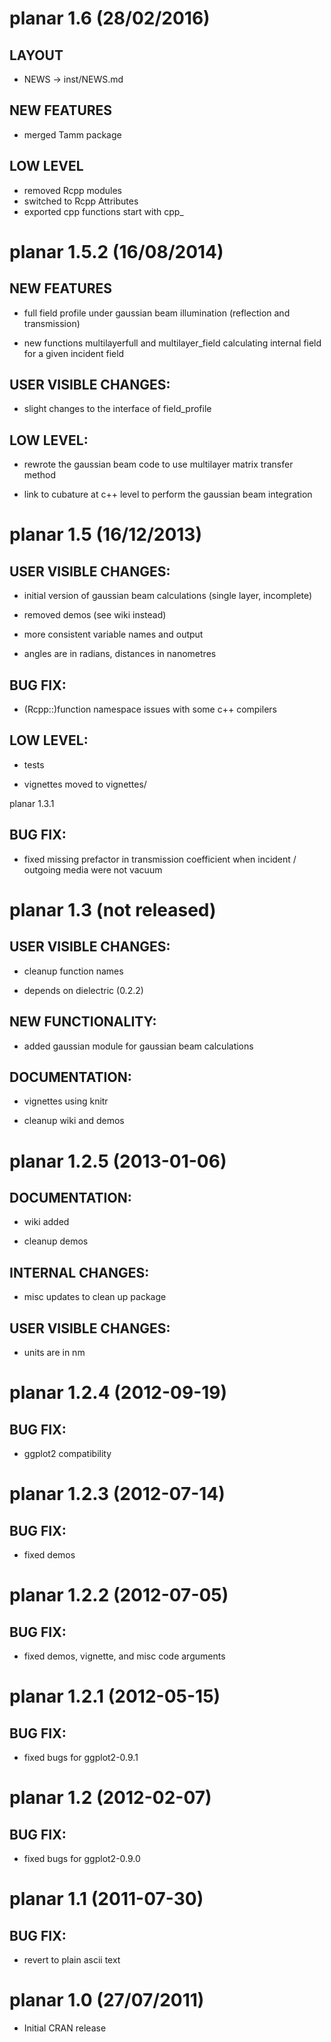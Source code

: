 # planar 1.6 (28/02/2016)

## LAYOUT

* NEWS -> inst/NEWS.md

## NEW FEATURES

* merged Tamm package

## LOW LEVEL

* removed Rcpp modules
* switched to Rcpp Attributes
* exported cpp functions start with cpp_

# planar 1.5.2 (16/08/2014)

## NEW FEATURES

* full field profile under gaussian beam illumination (reflection and transmission)

* new functions multilayerfull and multilayer_field calculating internal field for a given incident field

## USER VISIBLE CHANGES:

* slight changes to the interface of field_profile

## LOW LEVEL:

* rewrote the gaussian beam code to use multilayer matrix transfer method

* link to cubature at c++ level to perform the gaussian beam integration


# planar 1.5 (16/12/2013)

## USER VISIBLE CHANGES:

* initial version of gaussian beam calculations (single layer, incomplete)

* removed demos (see wiki instead)

* more consistent variable names and output

* angles are in radians, distances in nanometres

## BUG FIX:

* (Rcpp::)function namespace issues with some c++ compilers

## LOW LEVEL:

* tests

* vignettes moved to vignettes/

planar 1.3.1

## BUG FIX:

* fixed missing prefactor in transmission coefficient when incident / outgoing media were not vacuum

# planar 1.3 (not released)

## USER VISIBLE CHANGES:

* cleanup function names

* depends on dielectric (0.2.2)

## NEW FUNCTIONALITY:

* added gaussian module for gaussian beam calculations

## DOCUMENTATION:

* vignettes using knitr

* cleanup wiki and demos

# planar 1.2.5 (2013-01-06)

## DOCUMENTATION:

* wiki added

* cleanup demos

## INTERNAL CHANGES:

* misc updates to clean up package

## USER VISIBLE CHANGES:

* units are in nm

# planar 1.2.4 (2012-09-19)

## BUG FIX:

* ggplot2 compatibility

# planar 1.2.3 (2012-07-14)

## BUG FIX:

* fixed demos

# planar 1.2.2 (2012-07-05)

## BUG FIX:

* fixed demos, vignette, and misc code arguments

# planar 1.2.1 (2012-05-15) 

## BUG FIX:

* fixed bugs for ggplot2-0.9.1

# planar 1.2 (2012-02-07) 

## BUG FIX:

* fixed bugs for ggplot2-0.9.0

# planar 1.1	(2011-07-30)

## BUG FIX:

* revert to plain ascii text

# planar 1.0	(27/07/2011)

* Initial CRAN release